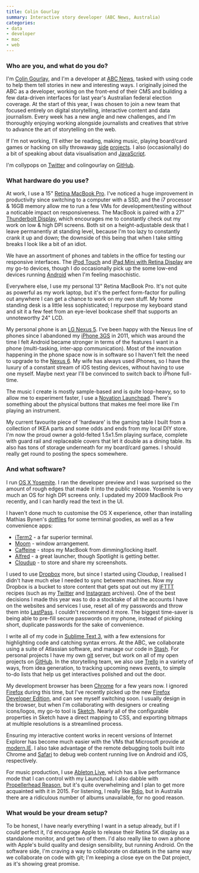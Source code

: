 ```yaml
---
title: Colin Gourlay
summary: Interactive story developer (ABC News, Australia)
categories:
- data
- developer
- mac
- web
---
```


### Who are you, and what do you do?

I'm [Colin Gourlay](http://colin-gourlay.com/ "Colin's website."), and I'm a developer at [ABC News](http://www.abc.net.au/news/ "The Australian news website."), tasked with using code to help them tell stories in new and interesting ways. I originally joined the ABC as a developer, working on the front-end of their CMS and building a few data-driven interfaces for last year's Australian federal election coverage. At the start of this year, I was chosen to join a new team that focused entirely on digital storytelling, interactive content and data journalism. Every week has a new angle and new challenges, and I'm thoroughly enjoying working alongside journalists and creatives that strive to advance the art of storytelling on the web.

If I'm not working, I'll either be reading, making music, playing board/card games or hacking on silly throwaway [side](http://js13kgames.com/entries/tile-score "Colin's tile-swapping web-based game.") [projects](http://namethatblue.com/ "Colin's blue-branded guessing game."). I also (occasionally) do a bit of speaking about data visualisation and [JavaScript][].

I'm collypops on [Twitter](http://twitter.com/collypops "Colin's Twitter account.") and colingourlay on [GitHub](http://github.com/colingourlay "Colin's GitHub account.").

### What hardware do you use?

At work, I use a 15" [Retina MacBook Pro][macbook-pro]. I've noticed a huge improvement in productivity since switching to a computer with a SSD, and the i7 processor & 16GB memory allow me to run a few VMs for development/testing without a noticable impact on responsiveness. The MacBook is paired with a 27" [Thunderbolt Display][thunderbolt-display], which encourages me to constantly check out my work on low & high DPI screens. Both sit on a height-adjustable desk that I leave permanently at standing level, because I'm too lazy to constantly crank it up and down; the downside of this being that when I take sitting breaks I look like a bit of an idiot.

We have an assortment of phones and tablets in the office for testing our responsive interfaces. The [iPod Touch][ipod-touch] and [iPad Mini with Retina Display][ipad-mini-2] are my go-to devices, though I do occasionally pick up the some low-end devices running [Android][] when I'm feeling masochistic.

Everywhere else, I use my personal 13" Retina MacBook Pro. It's not quite as powerful as my work laptop, but it's the perfect form-factor for pulling out anywhere I can get a chance to work on my own stuff. My home standing desk is a little less sophisticated; I repurpose my keyboard stand and sit it a few feet from an eye-level bookcase shelf that supports an unnoteworthy 24" LCD.

My personal phone is an [LG Nexus 5][nexus-5]. I've been happy with the Nexus line of phones since I abandoned my [iPhone 3GS][iphone-3gs] in 2011, which was around the time I felt Android became stronger in terms of the features I want in a phone (multi-tasking, inter-app communication). Most of the innovation happening in the phone space now is in software so I haven't felt the need to upgrade to the [Nexus 6][nexus-6]. My wife has always used iPhones, so I have the luxury of a constant stream of iOS testing devices, without having to use one myself. Maybe next year I'll be convinced to switch back to iPhone full-time.

The music I create is mostly sample-based and is quite loop-heavy, so to allow me to experiment faster, I use a [Novation Launchpad][launchpad]. There's something about the physical buttons that makes me feel more like I'm playing an instrument.

My current favourite piece of 'hardware' is the gaming table I built from a collection of IKEA parts and some odds and ends from my local DIY store. I'm now the proud owner a gold-felted 1.5x1.5m playing surface, complete with guard rail and replaceable covers that let it double as a dining table. Its also has tons of storage underneath for my board/card games. I should really get round to posting the specs somewhere.

### And what software?

I run [OS X Yosemite][macos]. I ran the developer preview and I was surprised so the amount of rough edges that made it into the public release. Yosemite is very much an OS for high DPI screens only. I updated my 2009 MacBook Pro recently, and I can hardly read the text in the UI.

I haven't done much to customise the OS X experience, other than installing Mathias Bynen's [dotfiles](https://github.com/mathiasbynens/dotfiles "Mathias' dotfiles on GitHub.") for some terminal goodies, as well as a few convenience apps:

* [iTerm2][] - a far superior terminal.
* [Moom][] - window arrangement.
* [Caffeine][] - stops my MacBook from dimming/locking itself.
* [Alfred][] - a great launcher, though Spotlight is getting better.
* [Cloudup][] - to store and share my screenshots.

I used to use [Dropbox][] more, but since I started using Cloudup, I realised I didn't have much else I needed to sync between machines. Now my Dropbox is a bucket to store content that gets spat out out my [IFTTT][] recipes (such as my [Twitter][] and [Instagram][instagram-ios] archives). One of the best decisions I made this year was to do a stocktake of all the accounts I have on the websites and services I use, reset all of my passwords and throw them into [LastPass][]. I couldn't recommend it more. The biggest time-saver is being able to pre-fill secure passwords on my phone, instead of picking short, duplicate passwords for the sake of convenience.

I write all of my code in [Sublime Text 3][sublime-text], with a few extensions for highlighting code and catching syntax errors. At the ABC, we collaborate using a suite of Atlassian software, and manage our code in [Stash][]. For personal projects I have my own [git][] server, but work on all of my open projects on [GitHub][]. In the storytelling team, we also use [Trello][] in a variety of ways, from idea generation, to tracking upcoming news events, to simple to-do lists that help us get interactives polished and out the door.

My development browser has been [Chrome][] for a few years now. I ignored [Firefox][] during this time, but I've recently picked up the new [Firefox Developer Edition][firefox-developer-edition], and can see myself switching soon. I usually design in the browser, but when I'm collaborating with designers or creating icons/logos, my go-to tool is [Sketch][]. Nearly all of the configurable properties in Sketch have a direct mapping to CSS, and exporting bitmaps at multiple resolutions is a streamlined process.

Ensuring my interactive content works in recent versions of Internet Explorer has become much easier with the VMs that Microsoft provide at [modern.IE][]. I also take advantage of the remote debugging tools built into Chrome and [Safari][] to debug web content running live on Android and iOS, respectively.

For music production, I use [Ableton Live][live], which has a live performance mode that I can control with my Launchpad. I also dabble with [Propellerhead Reason][reason], but it's quite overwhelming and I plan to get more acquainted with it in 2015. For listening, I really like [Rdio][], but in Australia there are a ridiculous number of albums unavailable, for no good reason.

### What would be your dream setup?

To be honest, I have nearly everything I want in a setup already, but if I could perfect it, I'd encourage Apple to release their Retina 5K display as a standalone monitor, and get two of them. I'd also really like to own a phone with Apple's build quality and design sensibility, but running Android. On the software side, I'm craving a way to collaborate on datasets in the same way we collaborate on code with git; I'm keeping a close eye on the Dat project, as it's showing great promise.

[ipad-mini-2]: https://en.wikipedia.org/wiki/IPad_Mini_(2nd_generation) "A 7.9 inch tablet device with a Retina screen."
[iphone-3gs]: https://en.wikipedia.org/wiki/IPhone_3GS "A 3 megapixel smartphone."
[ipod-touch]: https://www.apple.com/ipod-touch/ "It's like an iPhone, without the phone bit."
[launchpad]: http://us.novationmusic.com/midi-controllers-digital-dj/launchpad "A controller for Ableton Live."
[macbook-pro]: https://www.apple.com/macbook-pro/ "A laptop."
[nexus-5]: http://www.google.com/nexus/5/ "An Android smartphone."
[nexus-6]: http://www.google.com/nexus/6/ "A large Android phone/tablet."
[thunderbolt-display]: https://www.apple.com/displays/ "A Thunderbolt-powered monitor."
[alfred]: https://www.alfredapp.com/ "A launcher app for the Mac."
[android]: https://developers.google.com/android/?csw=1 "A mobile phone platform."
[caffeine]: http://lightheadsw.com/caffeine/ "A Mac menubar application to keep your computer awake."
[chrome]: https://www.google.com/intl/en/chrome/browser/ "A WebKit-based browser, where each tab runs in its own thread."
[cloudup]: https://cloudup.com/ "An file sharing service."
[dropbox]: https://www.dropbox.com/ "Online syncing and storage."
[firefox-developer-edition]: https://www.mozilla.org/en-US/firefox/developer/ "A browser aimed at web developers."
[firefox]: https://www.mozilla.org/en-US/firefox/new/ "A cross-platform open-source web browser."
[git]: https://git-scm.com/ "A version control system."
[github]: https://github.com/ "A Git code repository service."
[ifttt]: https://ifttt.com/ "A web service for applying rules to items, not unlike how you might filter your email."
[instagram-ios]: https://itunes.apple.com/us/app/instagram/id389801252 "A photo taking/sharing app."
[iterm2]: https://iterm2.com/ "An alternative terminal application for Mac OS X."
[javascript]: https://en.wikipedia.org/wiki/JavaScript "An interpreted scripting language."
[lastpass]: https://lastpass.com/ "A password manager."
[live]: https://www.ableton.com/en/live/ "Musical creation software."
[macos]: https://en.wikipedia.org/wiki/MacOS "An operating system for Mac hardware."
[modern.ie]: https://developer.microsoft.com/en-us/microsoft-edge/tools/vms/ "A collection of tools and VMs for testing different versions of Internet Explorer."
[moom]: https://manytricks.com/moom/ "A Mac tool for taking control of window sizing/moving."
[rdio]: http://www.rdio.com/home/en-us/ "A music streaming service."
[reason]: https://www.propellerheads.se/reason "A virtual studio rack for creating music."
[safari]: https://www.apple.com/safari/ "A fast web browser."
[sketch]: https://www.sketchapp.com/ "A vector drawing application for Mac OS X."
[stash]: https://en.wikipedia.org/wiki/Stash_(software) "A web-based Git repository manager."
[sublime-text]: http://www.sublimetext.com/ "A coder's text editor."
[trello]: https://trello.com/ "A project management service."
[twitter]: https://twitter.com/ "An online micro-blogging platform."
